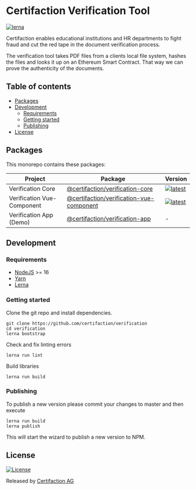 # Certifaction Verification Tool

[![lerna][lerna]][lerna-url]

Certifaction enables educational institutions and HR departments to fight fraud and cut the red tape in the document verification process.

The verification tool takes PDF files from a clients local file system, hashes the files and looks it up on an Ethereum Smart Contract. That way we can prove the authenticity of the documents.

## Table of contents

* [Packages](#packages)
* [Development](#development)
    * [Requirements](#requirements)
    * [Getting started](#getting-started)
    * [Publishing](#publishing)
* [License](#license)

## Packages

This monorepo contains these packages:

| Project | Package | Version |
|---|---|---|
| Verification Core | [@certifaction/verification-core](https://github.com/certifaction/verification/tree/master/packages/verification-core) | [![latest](https://img.shields.io/npm/v/%40certifaction%2Fverification-core/latest.svg)](https://npmjs.com/package/@certifaction/verification-core) |
| Verification Vue-Component | [@certifaction/verification-vue-component](https://github.com/certifaction/verification/tree/master/packages/verification-vue-component) | [![latest](https://img.shields.io/npm/v/%40certifaction%2Fverification-vue-component/latest.svg)](https://npmjs.com/package/@certifaction/verification-vue-component) |
| Verification App (Demo) | [@certifaction/verification-app](https://github.com/certifaction/verification/tree/master/packages/verification-app) | - |

## Development

### Requirements

* [NodeJS](https://nodejs.org) >= 16
* [Yarn](https://yarnpkg.com)
* [Lerna](https://lerna.js.org/)

### Getting started

Clone the git repo and install dependencies.
```shell script
git clone https://github.com/certifaction/verification
cd verification
lerna bootstrap
```

Check and fix linting errors
```shell script
lerna run lint
```

Build libraries
```shell script
lerna run build
```

### Publishing

To publish a new version please commit your changes to master and then execute

```shell script
lerna run build
lerna publish
```

This will start the wizard to publish a new version to NPM.

## License

[![License](https://img.shields.io/badge/license-MIT-blue.svg)](https://github.com/certifaction/verification/blob/master/LICENSE)

Released by [Certifaction AG](https://certifaction.com)

[lerna]: https://img.shields.io/badge/maintained%20with-lerna-cc00ff.svg
[lerna-url]: https://lerna.js.org/

